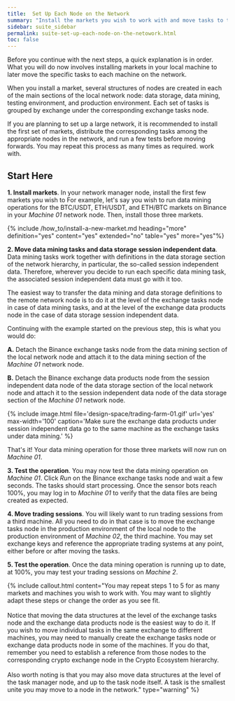 ```yaml
---
title:  Set Up Each Node on the Network
summary: "Install the markets you wish to work with and move tasks to the network nodes you wish to handle those tasks."
sidebar: suite_sidebar
permalink: suite-set-up-each-node-on-the-netowork.html
toc: false
---
```


Before you continue with the next steps, a quick explanation is in order. What you will do now involves installing markets in your local machine to later move the specific tasks to each machine on the network.

When you install a market, several structures of nodes are created in each of the main sections of the local network node: data storage, data mining, testing environment, and production environment. Each set of tasks is grouped by exchange under the corresponding exchange tasks node.

If you are planning to set up a large network, it is recommended to install the first set of markets, distribute the corresponding tasks among the appropriate nodes in the network, and run a few tests before moving forwards. You may repeat this process as many times as required.
 work with.

## Start Here

**1. Install markets**. In your network manager node, install the first few markets you wish to
For example, let's say you wish to run data mining operations for the BTC/USDT, ETH/USDT, and ETH/BTC markets on Binance in your *Machine 01* network node. Then, install those three markets.

{% include /how_to/install-a-new-market.md heading="more" definition="yes" content="yes" extended="no" table="yes" more="yes"%}

**2. Move data mining tasks and data storage session independent data**. Data mining tasks work together with definitions in the data storage section of the network hierarchy, in particular, the so-called session independent data. Therefore, wherever you decide to run each specific data mining task, the associated session independent data must go with it too.

The easiest way to transfer the data mining and data storage definitions to the remote network node is to do it at the level of the exchange tasks node in case of data mining tasks, and at the level of the exchange data products node in the case of data storage session independent data.

Continuing with the example started on the previous step, this is what you would do:

**A.** Detach the Binance exchange tasks node from the data mining section of the local network node and attach it to the data mining section of the *Machine 01* network node.

**B.** Detach the Binance exchange data products node from the session independent data node of the data storage section of the local network node and attach it to the session independent data node of the data storage section of the *Machine 01* network node.

{% include image.html file='design-space/trading-farm-01.gif' url='yes' max-width='100' caption='Make sure the exchange data products under session independent data go to the same machine as the exchange tasks under data mining.' %}

That's it! Your data mining operation for those three markets will now run on *Machine 01*.

**3. Test the operation**. You may now test the data mining operation on *Machine 01*. Click *Run* on the Binance exchange tasks node and wait a few seconds. The tasks should start processing. Once the sensor bots reach 100%, you may log in to *Machine 01* to verify that the data files are being created as expected.

**4. Move trading sessions**. You will likely want to run trading sessions from a third machine. All you need to do in that case is to move the exchange tasks node in the production environment of the local node to the production environment of *Machine 02*, the third machine. You may set exchange keys and reference the appropriate trading systems at any point, either before or after moving the tasks.

**5. Test the operation**. Once the data mining operation is running up to date, at 100%, you may test your trading sessions on *Machine 2*.

{% include callout.html content="You may repeat steps 1 to 5 for as many markets and machines you wish to work with. You may want to slightly adapt these steps or change the order as you see fit.<br/><br/>Notice that moving the data structures at the level of the exchange tasks node and the exchange data products node is the easiest way to do it. If you wish to move individual tasks in the same exchange to different machines, you may need to manually create the exchange tasks node or exchange data products node in some of the machines. If you do that, remember you need to establish a reference from those nodes to the corresponding crypto exchange node in the Crypto Ecosystem hierarchy.<br/><br/>Also worth noting is that you may also move data structures at the level of the task manager node, and up to the task node itself. A task is the smallest unite you may move to a node in the network." type="warning" %}
